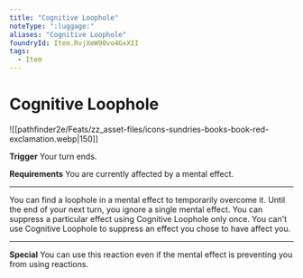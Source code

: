 ```yaml
---
title: "Cognitive Loophole"
noteType: ":luggage:"
aliases: "Cognitive Loophole"
foundryId: Item.RvjXeW90vo4GxXII
tags:
  - Item
---
```


# Cognitive Loophole
![[pathfinder2e/Feats/zz_asset-files/icons-sundries-books-book-red-exclamation.webp|150]]

**Trigger** Your turn ends.

**Requirements** You are currently affected by a mental effect.

* * *

You can find a loophole in a mental effect to temporarily overcome it. Until the end of your next turn, you ignore a single mental effect. You can suppress a particular effect using Cognitive Loophole only once. You can't use Cognitive Loophole to suppress an effect you chose to have affect you.

* * *

**Special** You can use this reaction even if the mental effect is preventing you from using reactions.
